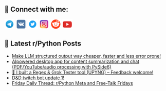 ## 🔎 Connect with me:
[<img src="https://github.com/bullbesh/bullbesh/blob/main/images/Telegram.png" width="32" height="32" />](https://t.me/bullbesh)
[<img src="https://github.com/bullbesh/bullbesh/blob/main/images/VK.png" width="32" height="32" />](https://vk.com/bullbesh)
[<img src="https://github.com/bullbesh/bullbesh/blob/main/images/Twitter.png" width="32" height="32" />](https://twitter.com/bullbesh1)
[<img src="https://github.com/bullbesh/bullbesh/blob/main/images/Instagram.png" width="32" height="32" />](https://www.instagram.com/bullbesh)
[<img src="https://github.com/bullbesh/bullbesh/blob/main/images/Reddit.png" width="32" height="32" />](https://www.reddit.com/user/bullbesh)
[<img src="https://github.com/bullbesh/bullbesh/blob/main/images/YouTube.png" width="32" height="32" />](https://www.youtube.com/channel/UCtfjRs6uzgq5mfm8S06WTcg)

## 📕 Latest r/Python Posts
<!-- BLOG-POST-LIST:START -->
- [Make LLM structured output way cheaper, faster and less error prone!](https://www.reddit.com/r/Python/comments/1n2zdsy/make_llm_structured_output_way_cheaper_faster_and/)
- [AIpowered desktop app for content summarization and chat &lpar;PDF/YouTube/audio processing with PySide6&rpar;](https://www.reddit.com/r/Python/comments/1n2y5ch/aipowered_desktop_app_for_content_summarization/)
- [🚀 I built a Regex &amp; Grok Tester tool &lpar;UPYNG&rpar; – Feedback welcome!](https://www.reddit.com/r/Python/comments/1n2wr1n/i_built_a_regex_grok_tester_tool_upyng_feedback/)
- [D&amp;D twitch bot update 1!](https://www.reddit.com/r/Python/comments/1n2uol6/dd_twitch_bot_update_1/)
- [Friday Daily Thread: r/Python Meta and Free-Talk Fridays](https://www.reddit.com/r/Python/comments/1n2sexh/friday_daily_thread_rpython_meta_and_freetalk/)
<!-- BLOG-POST-LIST:END -->
